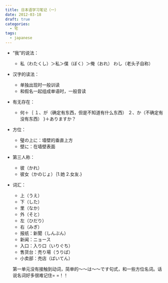 ```yaml
---
title: 日本语学习笔记（一）
date: 2012-03-18
draft: true
categories:
  - 宅
tags:
  - japanese
---
```

- “我”的说法：
	- 私（わたくし）＞私＞僕（ぼく）＞俺（おれ） わし（老头子自称）
- 汉字的读法：
	- 单独出现时一般训读
	- 和假名一起组成单语时，一般音读 
- 有无存在： 
	- 何＋｛ １、が（确定有东西，但是不知道有什么东西） ２、か（不确定有没有东西） }＋ありますか？
- 方位： 
	- 璧の上に：墙壁的垂直上方
	- 壁に：在墙壁表面
- 第三人称：
	- 彼（かれ）
	- 彼女（かのじょ）｛1.她 2.女友.} 
- 词汇： 
	- 上（うえ） 
	- 下（した）
	- 里（なか）
	- 外（そと）
	- 左（ひだり）
	- 右（みぎ）
	- 报纸：新聞（しんぶん）
	- 新闻：ニョース
	- 入口：入り口（いりぐち）
	- 售货台：売り場（うりば）
	- 小卖部：売店（ばいてん）
	
	第一单元没有接触到动词，简单的〜〜は〜〜です句式，和一些方位名词。话说名词好多很难记住= =！！
